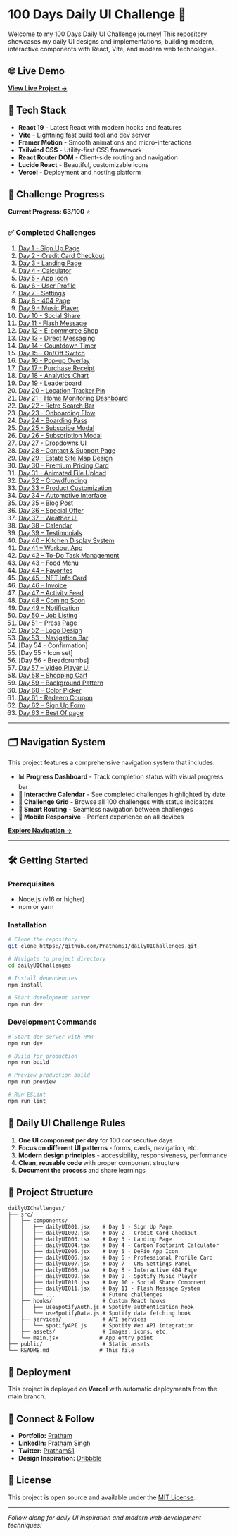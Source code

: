 # 100 Days Daily UI Challenge 🎨

Welcome to my 100 Days Daily UI Challenge journey! This repository showcases my daily UI designs and implementations, building modern, interactive components with React, Vite, and modern web technologies.

## 🌐 Live Demo

**[View Live Project →](https://daily-ui-challenges-iota.vercel.app/)**


## 🚀 Tech Stack

- **React 19** - Latest React with modern hooks and features
- **Vite** - Lightning fast build tool and dev server
- **Framer Motion** - Smooth animations and micro-interactions
- **Tailwind CSS** - Utility-first CSS framework
- **React Router DOM** - Client-side routing and navigation
- **Lucide React** - Beautiful, customizable icons
- **Vercel** - Deployment and hosting platform

## 📅 Challenge Progress

**Current Progress: 63/100** ⭐

### ✅ Completed Challenges

1. [Day 1 - Sign Up Page](https://daily-ui-challenges-iota.vercel.app/001)  
2. [Day 2 - Credit Card Checkout](https://daily-ui-challenges-iota.vercel.app/002)  
3. [Day 3 - Landing Page](https://daily-ui-challenges-iota.vercel.app/003)  
4. [Day 4 - Calculator](https://daily-ui-challenges-iota.vercel.app/004)  
5. [Day 5 - App Icon](https://daily-ui-challenges-iota.vercel.app/005)  
6. [Day 6 - User Profile](https://daily-ui-challenges-iota.vercel.app/006)  
7. [Day 7 - Settings](https://daily-ui-challenges-iota.vercel.app/007)  
8. [Day 8 - 404 Page](https://daily-ui-challenges-iota.vercel.app/008)  
9. [Day 9 - Music Player](https://daily-ui-challenges-iota.vercel.app/009)  
10. [Day 10 - Social Share](https://daily-ui-challenges-iota.vercel.app/010)  
11. [Day 11 - Flash Message](https://daily-ui-challenges-iota.vercel.app/011)  
12. [Day 12 - E-commerce Shop](https://daily-ui-challenges-iota.vercel.app/012)  
13. [Day 13 - Direct Messaging](https://daily-ui-challenges-iota.vercel.app/013)  
14. [Day 14 - Countdown Timer](https://daily-ui-challenges-iota.vercel.app/014)  
15. [Day 15 - On/Off Switch](https://daily-ui-challenges-iota.vercel.app/015)  
16. [Day 16 - Pop-up Overlay](https://daily-ui-challenges-iota.vercel.app/016)  
17. [Day 17 - Purchase Receipt](https://daily-ui-challenges-iota.vercel.app/017)  
18. [Day 18 - Analytics Chart](https://daily-ui-challenges-iota.vercel.app/018)  
19. [Day 19 - Leaderboard](https://daily-ui-challenges-iota.vercel.app/019)  
20. [Day 20 - Location Tracker Pin](https://daily-ui-challenges-iota.vercel.app/020)  
21. [Day 21 - Home Monitoring Dashboard](https://daily-ui-challenges-iota.vercel.app/021)  
22. [Day 22 - Retro Search Bar](https://daily-ui-challenges-iota.vercel.app/022)  
23. [Day 23 - Onboarding Flow](https://daily-ui-challenges-iota.vercel.app/023)  
24. [Day 24 - Boarding Pass](https://daily-ui-challenges-iota.vercel.app/024)  
25. [Day 25 - Subscribe Modal](https://daily-ui-challenges-iota.vercel.app/025)  
26. [Day 26 - Subscription Modal](https://daily-ui-challenges-iota.vercel.app/026)  
27. [Day 27 - Dropdowns UI](https://daily-ui-challenges-iota.vercel.app/027)  
28. [Day 28 - Contact & Support Page](https://daily-ui-challenges-iota.vercel.app/028)  
29. [Day 29 - Estate Site Map Design](https://daily-ui-challenges-iota.vercel.app/029)  
30. [Day 30 - Premium Pricing Card](https://daily-ui-challenges-iota.vercel.app/030)  
31. [Day 31 - Animated File Upload](https://daily-ui-challenges-iota.vercel.app/031)
32. [Day 32 – Crowdfunding](https://daily-ui-challenges-iota.vercel.app/032)  
33. [Day 33 – Product Customization](https://daily-ui-challenges-iota.vercel.app/033)  
34. [Day 34 – Automotive Interface](https://daily-ui-challenges-iota.vercel.app/034)  
35. [Day 35 – Blog Post](https://daily-ui-challenges-iota.vercel.app/035)  
36. [Day 36 – Special Offer](https://daily-ui-challenges-iota.vercel.app/036)  
37. [Day 37 – Weather UI](https://daily-ui-challenges-iota.vercel.app/037)  
38. [Day 38 – Calendar](https://daily-ui-challenges-iota.vercel.app/038)  
39. [Day 39 – Testimonials](https://daily-ui-challenges-iota.vercel.app/039)  
40. [Day 40 – Kitchen Display System](https://daily-ui-challenges-iota.vercel.app/040)  
41. [Day 41 – Workout App](https://daily-ui-challenges-iota.vercel.app/041)  
42. [Day 42 – To-Do Task Management](https://daily-ui-challenges-iota.vercel.app/042)  
43. [Day 43 – Food Menu](https://daily-ui-challenges-iota.vercel.app/043)  
44. [Day 44 – Favorites](https://daily-ui-challenges-iota.vercel.app/044)  
45. [Day 45 – NFT Info Card](https://daily-ui-challenges-iota.vercel.app/045)  
46. [Day 46 – Invoice](https://daily-ui-challenges-iota.vercel.app/046)  
47. [Day 47 – Activity Feed](https://daily-ui-challenges-iota.vercel.app/047)  
48. [Day 48 – Coming Soon](https://daily-ui-challenges-iota.vercel.app/048)  
49. [Day 49 – Notification](https://daily-ui-challenges-iota.vercel.app/049)  
50. [Day 50 – Job Listing](https://daily-ui-challenges-iota.vercel.app/050)  
51. [Day 51 – Press Page](https://daily-ui-challenges-iota.vercel.app/051)  
52. [Day 52 – Logo Design](https://daily-ui-challenges-iota.vercel.app/052)  
53. [Day 53 – Navigation Bar](https://daily-ui-challenges-iota.vercel.app/053)
54. [Day 54 - Confirmation]
55. [Day 55 - Icon set]
56. [Day 56 - Breadcrumbs]
57. [Day 57 – Video Player UI](https://daily-ui-challenges-iota.vercel.app/057)  
58. [Day 58 – Shopping Cart](https://daily-ui-challenges-iota.vercel.app/058)  
59. [Day 59 – Background Pattern](https://daily-ui-challenges-iota.vercel.app/059)  
60. [Day 60 – Color Picker](https://daily-ui-challenges-iota.vercel.app/060)
61. [Day 61 - Redeem Coupon](https://daily-ui-challenges-iota.vercel.app/061)
62. [Day 62 – Sign Up Form](https://daily-ui-challenges-iota.vercel.app/062)
63. [Day 63 - Best Of page](https://daily-ui-challenges-iota.vercel.app/063)

---

## 🗂️ Navigation System

This project features a comprehensive navigation system that includes:

- **📊 Progress Dashboard** - Track completion status with visual progress bar
- **📅 Interactive Calendar** - See completed challenges highlighted by date
- **🎯 Challenge Grid** - Browse all 100 challenges with status indicators
- **🔄 Smart Routing** - Seamless navigation between challenges
- **📱 Mobile Responsive** - Perfect experience on all devices

**[Explore Navigation →](https://daily-ui-challenges-iota.vercel.app/)**

---

## 🛠️ Getting Started

### Prerequisites
- Node.js (v16 or higher)
- npm or yarn

### Installation

```bash
# Clone the repository
git clone https://github.com/PrathamS1/dailyUIChallenges.git

# Navigate to project directory
cd dailyUIChallenges

# Install dependencies
npm install

# Start development server
npm run dev
```

### Development Commands

```bash
# Start dev server with HMR
npm run dev

# Build for production
npm run build

# Preview production build
npm run preview

# Run ESLint
npm run lint
```

## 🎯 Daily UI Challenge Rules

1. **One UI component per day** for 100 consecutive days
2. **Focus on different UI patterns** - forms, cards, navigation, etc.
3. **Modern design principles** - accessibility, responsiveness, performance
4. **Clean, reusable code** with proper component structure
5. **Document the process** and share learnings

## 📂 Project Structure

```
dailyUIChallenges/
├── src/
│   ├── components/
│   │   ├── dailyUI001.jsx    # Day 1 - Sign Up Page
│   │   ├── dailyUI002.jsx    # Day 2 - Credit Card Checkout
│   │   ├── dailyUI003.tsx    # Day 3 - Landing Page
│   │   ├── dailyUI004.tsx    # Day 4 - Carbon Footprint Calculator
│   │   ├── dailyUI005.jsx    # Day 5 - DeFio App Icon
│   │   ├── dailyUI006.jsx    # Day 6 - Professional Profile Card
│   │   ├── dailyUI007.jsx    # Day 7 - CMS Settings Panel
│   │   ├── dailyUI008.jsx    # Day 8 - Interactive 404 Page
│   │   ├── dailyUI009.jsx    # Day 9 - Spotify Music Player
│   │   ├── dailyUI010.jsx    # Day 10 - Social Share Component
│   │   ├── dailyUI011.jsx    # Day 11 - Flash Message System
│   │   └── ...               # Future challenges
│   ├── hooks/                # Custom React hooks
│   │   ├── useSpotifyAuth.js # Spotify authentication hook
│   │   └── useSpotifyData.js # Spotify data fetching hook
│   ├── services/             # API services
│   │   └── spotifyAPI.js     # Spotify Web API integration
│   ├── assets/               # Images, icons, etc.
│   └── main.jsx             # App entry point
├── public/                   # Static assets
└── README.md                # This file
```

## 🚀 Deployment

This project is deployed on **Vercel** with automatic deployments from the main branch.

## 🤝 Connect & Follow

- **Portfolio:** [Pratham](https://itspratham.netlify.app/)
- **LinkedIn:** [Pratham Singh](https://www.linkedin.com/in/pratham-singh-s1)
- **Twitter:** [PrathamS1](https://x.com/pratham_s1)
- **Design Inspiration:** [Dribbble](https://dribbble.com/pratham-singh045)

## 📝 License

This project is open source and available under the [MIT License](LICENSE).

---

*Follow along for daily UI inspiration and modern web development techniques!*
